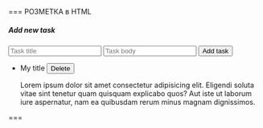 

===
РОЗМЕТКА в HTML
<!DOCTYPE html>
<html lang="en">
<head>
  <meta charset="UTF-8">
  <meta name="viewport" content="width=device-width, initial-scale=1.0">
  <meta http-equiv="X-UA-Compatible" content="ie=edge">
  <!-- <link 
      rel="stylesheet"
      href="https://stackpath.bootstrapcdn.com/bootstrap/4.3.1/css/bootstrap.min.css"
      integrity="sha384-ggOyR0iXCbMQv3Xipma34MD+dH/1fQ784/j6cY/iJTQUOhcWr7x9JvoRxT2MZw1T"
      crossorigin="anonymous"
  /> -->
  <title>Todo List</title>
</head>
<body>
  <div class="form-section mt-5">
    <div class="container">
      <div class="row">
        <div class="col col-8 mx-auto">
          <div class="card">
            <div class="card-body">
              <h5 class="card-title">Add new task</h5>
              <form name="addTask">
                <input
                  type="text"
                  name="title"
                  id="title"
                  class="form-control"
                  placeholder="Task title"
                />
                <input
                  type="text"
                  name="body"
                  id="body"
                  class="form-control mt-3"
                  placeholder="Task body"
                />
                <button type="submit" class="btn btn-primary mt-4">
                  Add task
                </button>
              </form>
            </div>
          </div>
        </div>
      </div>
    </div>
  </div>
  <div class="tasks-list-section mt-5">
    <div class="container">
      <ul class="list-group">
        <li class="list-group-item d-flex align-items-center flex-wrap mt-2">
          <span>My title</span>
          <button class="btn btn-danger ml-auto delete-btn">Delete</button>
          <p class="mt-2 w-100">
            Lorem ipsum dolor sit amet consectetur adipisicing elit. Eligendi
            soluta vitae sint tenetur quam quisquam explicabo quos? Aut iste
            ut laborum iure aspernatur, nam ea quibusdam rerum minus magnam
            dignissimos.
          </p>
        </li>
      </ul>
    </div>
  </div>

  <script src="/js/script.js"></script>
</body>
</html>
=== 